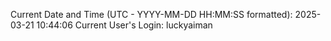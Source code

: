 Current Date and Time (UTC - YYYY-MM-DD HH:MM:SS formatted): 2025-03-21 10:44:06
Current User's Login: luckyaiman
